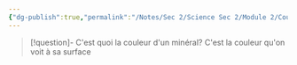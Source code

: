 ```yaml
---
{"dg-publish":true,"permalink":"/Notes/Sec 2/Science Sec 2/Module 2/Couleur/"}
---
```



>[!question]- C'est quoi la couleur d'un minéral?
>C'est la couleur qu'on voit à sa surface

